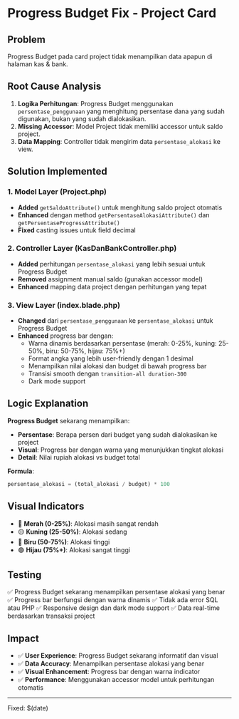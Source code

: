 # Progress Budget Fix - Project Card

## Problem

Progress Budget pada card project tidak menampilkan data apapun di halaman kas & bank.

## Root Cause Analysis

1. **Logika Perhitungan**: Progress Budget menggunakan `persentase_penggunaan` yang menghitung persentase dana yang sudah digunakan, bukan yang sudah dialokasikan.
2. **Missing Accessor**: Model Project tidak memiliki accessor untuk saldo project.
3. **Data Mapping**: Controller tidak mengirim data `persentase_alokasi` ke view.

## Solution Implemented

### 1. Model Layer (Project.php)

-   **Added** `getSaldoAttribute()` untuk menghitung saldo project otomatis
-   **Enhanced** dengan method `getPersentaseAlokasiAttribute()` dan `getPersentaseProgressAttribute()`
-   **Fixed** casting issues untuk field decimal

### 2. Controller Layer (KasDanBankController.php)

-   **Added** perhitungan `persentase_alokasi` yang lebih sesuai untuk Progress Budget
-   **Removed** assignment manual saldo (gunakan accessor model)
-   **Enhanced** mapping data project dengan perhitungan yang tepat

### 3. View Layer (index.blade.php)

-   **Changed** dari `persentase_penggunaan` ke `persentase_alokasi` untuk Progress Budget
-   **Enhanced** progress bar dengan:
    -   Warna dinamis berdasarkan persentase (merah: 0-25%, kuning: 25-50%, biru: 50-75%, hijau: 75%+)
    -   Format angka yang lebih user-friendly dengan 1 desimal
    -   Menampilkan nilai alokasi dan budget di bawah progress bar
    -   Transisi smooth dengan `transition-all duration-300`
    -   Dark mode support

## Logic Explanation

**Progress Budget** sekarang menampilkan:

-   **Persentase**: Berapa persen dari budget yang sudah dialokasikan ke project
-   **Visual**: Progress bar dengan warna yang menunjukkan tingkat alokasi
-   **Detail**: Nilai rupiah alokasi vs budget total

**Formula**:

```php
persentase_alokasi = (total_alokasi / budget) * 100
```

## Visual Indicators

-   🔴 **Merah (0-25%)**: Alokasi masih sangat rendah
-   🟡 **Kuning (25-50%)**: Alokasi sedang
-   🔵 **Biru (50-75%)**: Alokasi tinggi
-   🟢 **Hijau (75%+)**: Alokasi sangat tinggi

## Testing

✅ Progress Budget sekarang menampilkan persentase alokasi yang benar
✅ Progress bar berfungsi dengan warna dinamis
✅ Tidak ada error SQL atau PHP
✅ Responsive design dan dark mode support
✅ Data real-time berdasarkan transaksi project

## Impact

-   ✅ **User Experience**: Progress Budget sekarang informatif dan visual
-   ✅ **Data Accuracy**: Menampilkan persentase alokasi yang benar
-   ✅ **Visual Enhancement**: Progress bar dengan warna indicator
-   ✅ **Performance**: Menggunakan accessor model untuk perhitungan otomatis

---

Fixed: $(date)
